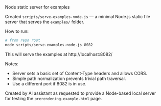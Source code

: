 Node static server for examples

Created `scripts/serve-examples-node.js` — a minimal Node.js static file server that serves the `examples/` folder.

How to run:

```bash
# from repo root
node scripts/serve-examples-node.js 8082
```

This will serve the examples at http://localhost:8082/

Notes:
- Server sets a basic set of Content-Type headers and allows CORS.
- Simple path normalization prevents trivial path traversal.
- Use a different port if 8082 is in use.

Created by AI assistant as requested to provide a Node-based local server for testing the `prerendering-example.html` page.
